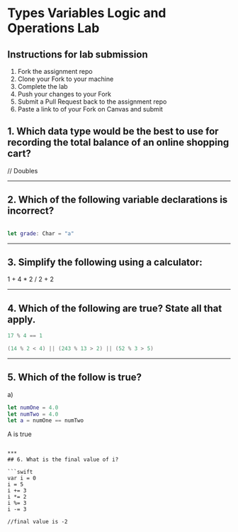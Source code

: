 # Types Variables Logic and Operations Lab

## Instructions for lab submission

1. Fork the assignment repo
1. Clone your Fork to your machine
1. Complete the lab
1. Push your changes to your Fork
1. Submit a Pull Request back to the assignment repo
1. Paste a link to of your Fork on Canvas and submit

## 1. Which data type would be the best to use for recording the total balance of an online shopping cart?

// Doubles

***
## 2. Which of the following variable declarations is **incorrect**?

```swift

let grade: Char = "a"
```

***
## 3. Simplify the following using a calculator:

1 + 4 * 2 / 2 + 2

***
## 4. Which of the following are true? State all that apply.

```swift
17 % 4 == 1

(14 % 2 < 4) || (243 % 13 > 2) || (52 % 3 > 5)
```

***
## 5. Which of the follow is true?

a)
```swift
let numOne = 4.0
let numTwo = 4.0
let a = numOne == numTwo
```
A is true
```

***
## 6. What is the final value of i?

```swift
var i = 0
i = 5
i += 3
i *= 2
i %= 3
i -= 3

//final value is -2
```
